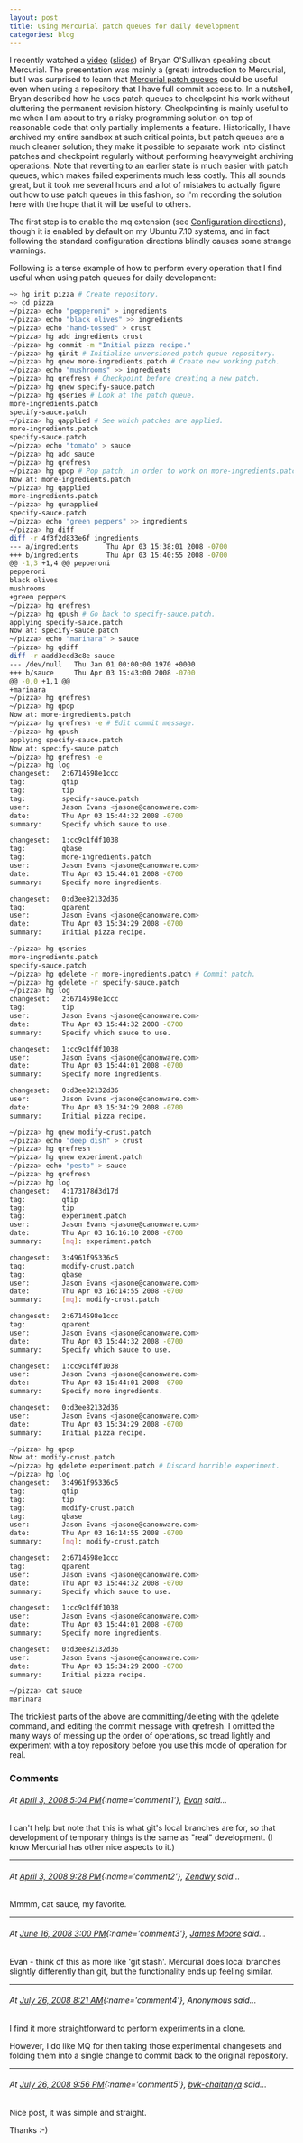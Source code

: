 ```yaml
---
layout: post
title: Using Mercurial patch queues for daily development
categories: blog
---
```


I recently watched a
[video](http://video.google.com/videoplay?docid=-7724296011317502612)
([slides](http://www.selenic.com/mercurial/wiki/index.cgi/Presentations?action=AttachFile&amp;do=get&amp;target=google.pdf))
of Bryan O'Sullivan speaking about Mercurial.  The presentation was mainly a
(great) introduction to Mercurial, but I was surprised to learn that [Mercurial
patch queues](http://www.selenic.com/mercurial/wiki/index.cgi/MqExtension) could
be useful even when using a repository that I have full commit access to.  In a
nutshell, Bryan described how he uses patch queues to checkpoint his work
without cluttering the permanent revision history.  Checkpointing is mainly
useful to me when I am about to try a risky programming solution on top of
reasonable code that only partially implements a feature.  Historically, I have
archived my entire sandbox at such critical points, but patch queues are a much
cleaner solution; they make it possible to separate work into distinct patches
and checkpoint regularly without performing heavyweight archiving operations.
Note that reverting to an earlier state is much easier with patch queues, which
makes failed experiments much less costly.  This all sounds great, but it took
me several hours and a lot of mistakes to actually figure out how to use patch
queues in this fashion, so I'm recording the solution here with the hope that it
will be useful to others.

The first step is to enable the mq extension (see [Configuration
directions](http://www.selenic.com/mercurial/wiki/index.cgi/MqExtension)),
though it is enabled by default on my Ubuntu 7.10 systems, and in fact following
the standard configuration directions blindly causes some strange warnings.

Following is a terse example of how to perform every operation that I find
useful when using patch queues for daily development:

```sh
~> hg init pizza # Create repository.
~> cd pizza
~/pizza> echo "pepperoni" > ingredients
~/pizza> echo "black olives" >> ingredients
~/pizza> echo "hand-tossed" > crust
~/pizza> hg add ingredients crust
~/pizza> hg commit -m "Initial pizza recipe."
~/pizza> hg qinit # Initialize unversioned patch queue repository.
~/pizza> hg qnew more-ingredients.patch # Create new working patch.
~/pizza> echo "mushrooms" >> ingredients
~/pizza> hg qrefresh # Checkpoint before creating a new patch.
~/pizza> hg qnew specify-sauce.patch
~/pizza> hg qseries # Look at the patch queue.
more-ingredients.patch
specify-sauce.patch
~/pizza> hg qapplied # See which patches are applied.
more-ingredients.patch
specify-sauce.patch
~/pizza> echo "tomato" > sauce
~/pizza> hg add sauce
~/pizza> hg qrefresh
~/pizza> hg qpop # Pop patch, in order to work on more-ingredients.patch again.
Now at: more-ingredients.patch
~/pizza> hg qapplied
more-ingredients.patch
~/pizza> hg qunapplied
specify-sauce.patch
~/pizza> echo "green peppers" >> ingredients
~/pizza> hg diff
diff -r 4f3f2d833e6f ingredients
--- a/ingredients       Thu Apr 03 15:38:01 2008 -0700
+++ b/ingredients       Thu Apr 03 15:40:55 2008 -0700
@@ -1,3 +1,4 @@ pepperoni
pepperoni
black olives
mushrooms
+green peppers
~/pizza> hg qrefresh
~/pizza> hg qpush # Go back to specify-sauce.patch.
applying specify-sauce.patch
Now at: specify-sauce.patch
~/pizza> echo "marinara" > sauce
~/pizza> hg qdiff
diff -r aadd3ecd3c8e sauce
--- /dev/null   Thu Jan 01 00:00:00 1970 +0000
+++ b/sauce     Thu Apr 03 15:43:00 2008 -0700
@@ -0,0 +1,1 @@
+marinara
~/pizza> hg qrefresh
~/pizza> hg qpop
Now at: more-ingredients.patch
~/pizza> hg qrefresh -e # Edit commit message.
~/pizza> hg qpush
applying specify-sauce.patch
Now at: specify-sauce.patch
~/pizza> hg qrefresh -e
~/pizza> hg log
changeset:   2:6714598e1ccc
tag:         qtip
tag:         tip
tag:         specify-sauce.patch
user:        Jason Evans <jasone@canonware.com>
date:        Thu Apr 03 15:44:32 2008 -0700
summary:     Specify which sauce to use.

changeset:   1:cc9c1fdf1038
tag:         qbase
tag:         more-ingredients.patch
user:        Jason Evans <jasone@canonware.com>
date:        Thu Apr 03 15:44:01 2008 -0700
summary:     Specify more ingredients.

changeset:   0:d3ee82132d36
tag:         qparent
user:        Jason Evans <jasone@canonware.com>
date:        Thu Apr 03 15:34:29 2008 -0700
summary:     Initial pizza recipe.

~/pizza> hg qseries
more-ingredients.patch
specify-sauce.patch
~/pizza> hg qdelete -r more-ingredients.patch # Commit patch.
~/pizza> hg qdelete -r specify-sauce.patch
~/pizza> hg log
changeset:   2:6714598e1ccc
tag:         tip
user:        Jason Evans <jasone@canonware.com>
date:        Thu Apr 03 15:44:32 2008 -0700
summary:     Specify which sauce to use.

changeset:   1:cc9c1fdf1038
user:        Jason Evans <jasone@canonware.com>
date:        Thu Apr 03 15:44:01 2008 -0700
summary:     Specify more ingredients.

changeset:   0:d3ee82132d36
user:        Jason Evans <jasone@canonware.com>
date:        Thu Apr 03 15:34:29 2008 -0700
summary:     Initial pizza recipe.

~/pizza> hg qnew modify-crust.patch
~/pizza> echo "deep dish" > crust
~/pizza> hg qrefresh
~/pizza> hg qnew experiment.patch
~/pizza> echo "pesto" > sauce
~/pizza> hg qrefresh
~/pizza> hg log
changeset:   4:173178d3d17d
tag:         qtip
tag:         tip
tag:         experiment.patch
user:        Jason Evans <jasone@canonware.com>
date:        Thu Apr 03 16:16:10 2008 -0700
summary:     [mq]: experiment.patch

changeset:   3:4961f95336c5
tag:         modify-crust.patch
tag:         qbase
user:        Jason Evans <jasone@canonware.com>
date:        Thu Apr 03 16:14:55 2008 -0700
summary:     [mq]: modify-crust.patch

changeset:   2:6714598e1ccc
tag:         qparent
user:        Jason Evans <jasone@canonware.com>
date:        Thu Apr 03 15:44:32 2008 -0700
summary:     Specify which sauce to use.

changeset:   1:cc9c1fdf1038
user:        Jason Evans <jasone@canonware.com>
date:        Thu Apr 03 15:44:01 2008 -0700
summary:     Specify more ingredients.

changeset:   0:d3ee82132d36
user:        Jason Evans <jasone@canonware.com>
date:        Thu Apr 03 15:34:29 2008 -0700
summary:     Initial pizza recipe.

~/pizza> hg qpop
Now at: modify-crust.patch
~/pizza> hg qdelete experiment.patch # Discard horrible experiment.
~/pizza> hg log
changeset:   3:4961f95336c5
tag:         qtip
tag:         tip
tag:         modify-crust.patch
tag:         qbase
user:        Jason Evans <jasone@canonware.com>
date:        Thu Apr 03 16:14:55 2008 -0700
summary:     [mq]: modify-crust.patch

changeset:   2:6714598e1ccc
tag:         qparent
user:        Jason Evans <jasone@canonware.com>
date:        Thu Apr 03 15:44:32 2008 -0700
summary:     Specify which sauce to use.

changeset:   1:cc9c1fdf1038
user:        Jason Evans <jasone@canonware.com>
date:        Thu Apr 03 15:44:01 2008 -0700
summary:     Specify more ingredients.

changeset:   0:d3ee82132d36
user:        Jason Evans <jasone@canonware.com>
date:        Thu Apr 03 15:34:29 2008 -0700
summary:     Initial pizza recipe.

~/pizza> cat sauce
marinara
```

The trickiest parts of the above are committing/deleting with the qdelete
command, and editing the commit message with qrefresh.  I omitted the many ways
of messing up the order of operations, so tread lightly and experiment with a
toy repository before you use this mode of operation for real.

### Comments

###### At [April 3, 2008 5:04 PM](#comment1){:name='comment1'}, [Evan](http://www.blogger.com/profile/13583968552805274415) said...

I can't help but note that this is what git's local branches are for, so that
development of temporary things is the same as "real" development.  (I know
Mercurial has other nice aspects to it.)

---

###### At [April 3, 2008 9:28 PM](#comment2){:name='comment2'}, [Zendwy](http://www.blogger.com/profile/13776953464954296283) said...

Mmmm, cat sauce, my favorite.

---

###### At [June 16, 2008 3:00 PM](#comment3){:name='comment3'}, [James Moore](http://www.blogger.com/profile/07317484043295391400) said...

Evan - think of this as more like 'git stash'.  Mercurial does local branches
slightly differently than git, but the functionality ends up feeling similar.

---

###### At [July 26, 2008 8:21 AM](#comment4){:name='comment4'}, Anonymous said...

I find it more straightforward to perform experiments in a clone.

However, I do like MQ for then taking those experimental changesets and folding
them into a single change to commit back to the original repository.

---

###### At [July 26, 2008 9:56 PM](#comment5){:name='comment5'}, [bvk-chaitanya](http://www.blogger.com/profile/00530152269564307039) said...

Nice post, it was simple and straight.

Thanks :-)
